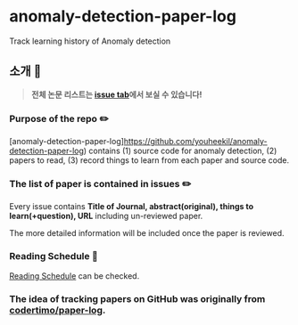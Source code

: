 # anomaly-detection-paper-log
Track learning history of Anomaly detection 

## 소개 👋

> **전체 논문 리스트는 [issue tab](https://github.com/youheekil/anomaly-detection-paper-log/issues)에서 보실 수 있습니다!**

### Purpose of the repo ✏️

[anomaly-detection-paper-log]https://github.com/youheekil/anomaly-detection-paper-log) contains (1) source code for anomaly detection, (2) papers to read, (3) record things to learn from each paper and source code.

### The list of paper is contained in issues ✏️

Every issue contains **Title of Journal, abstract(original), things to learn(+question), URL** including un-reviewed paper. 

The more detailed information will be included once the paper is reviewed. 


### Reading Schedule 📖

[Reading Schedule](https://github.com/youheekil/anomaly-detection-paper-log/projects/1) can be checked. 


### The idea of tracking papers on GitHub was originally from [codertimo/paper-log](https://github.com/codertimo/paper-log). 
 

